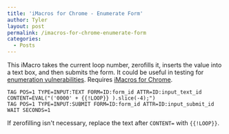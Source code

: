 ```yaml
---
title: 'iMacros for Chrome - Enumerate Form'
author: Tyler
layout: post
permalink: /imacros-for-chrome-enumerate-form
categories:
  - Posts
---
```


This iMacro takes the current loop number, zerofills it, inserts the value into a text box, and then submits the form. It could be useful in testing for [enumeration vulnerabilities](https://www.owasp.org/index.php/Testing_for_User_Enumeration_and_Guessable_User_Account_(OWASP-AT-002)). Requires [iMacros for Chrome](https://chrome.google.com/webstore/detail/imacros-for-chrome/cplklnmnlbnpmjogncfgfijoopmnlemp?hl=en).

```
TAG POS=1 TYPE=INPUT:TEXT FORM=ID:form_id ATTR=ID:input_text_id CONTENT=EVAL("('0000' + {{!LOOP}} ).slice(-4);")
TAG POS=1 TYPE=INPUT:SUBMIT FORM=ID:form_id ATTR=ID:input_submit_id
WAIT SECONDS=1
```

If zerofilling isn't necessary, replace the text after `CONTENT=` with `{{!LOOP}}`.
